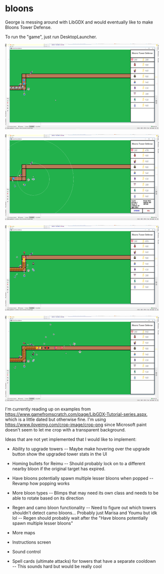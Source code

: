 # bloons
George is messing around with LibGDX and would eventually like to make Bloons Tower Defense.

To run the "game", just run DesktopLauncher.

![](sample1.png)

![](sample2.png)

![](sample3.png)

![](bloonsTouhouDefenseCut.gif)

I'm currently reading up on examples from https://www.gamefromscratch.com/page/LibGDX-Tutorial-series.aspx, which is a little dated but otherwise fine.
I'm using https://www.iloveimg.com/crop-image/crop-png since Microsoft paint doesn't seem to let me crop with a transparent background.

Ideas that are not yet implemented that I would like to implement:

- Ability to upgrade towers
-- Maybe make hovering over the upgrade button show the upgraded tower stats in the UI

- Homing bullets for Reimu
-- Should probably lock on to a different nearby bloon if the original target has expired.

- Have bloons potentially spawn multiple lesser bloons when popped
-- Revamp how popping works

- More bloon types
-- Blimps that may need its own class and needs to be able to rotate based on its direction

- Regen and camo bloon functionality
-- Need to figure out which towers shouldn't detect camo bloons... Probably just Marisa and Youmu but idk lol
-- Regen should probably wait after the "Have bloons potentially spawn multiple lesser bloons"

- More maps

- Instructions screen

- Sound control

- Spell cards (ultimate attacks) for towers that have a separate cooldown
-- This sounds hard but would be really cool
